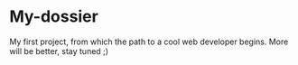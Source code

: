 # My-dossier
My first project, from which the path to a cool web developer begins. More will be better, stay tuned ;)

